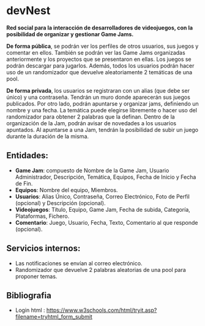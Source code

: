 # devNest
**Red social para la interacción de desarrolladores de videojuegos, con la posibilidad de organizar y gestionar Game Jams.**

**De forma pública**, se podrán ver los perfiles de otros usuarios, sus juegos y comentar en ellos. También se podrán ver las Game Jams organizadas anteriormente y los proyectos que se presentaron en ellas. Los juegos se podrán descargar para jugarlos. Además, todos los usuarios podrán hacer uso de un randomizador que devuelve aleatoriamente 2 temáticas de una pool. 

**De forma privada**, los usuarios se registraran con un alias (que debe ser único) y una contraseña. Tendrán un muro donde aparecerán sus juegos publicados. Por otro lado, podrán apuntarse y organizar jams, definiendo un nombre y una fecha. La temática puede elegirse libremente o hacer uso del randomizador para obtener 2 palabras que la definan. Dentro de la organización de la Jam, podrán avisar de novedades a los usuarios apuntados. Al apuntarse a una Jam, tendrán la posibilidad de subir un juego durante la duración de la misma.

## Entidades:

  * **Game Jam**: compuesto de Nombre de la Game Jam, Usuario Administrador, Descripción, Temática, Equipos, Fecha de Inicio y Fecha de Fin.  
  * **Equipos**: Nombre del equipo, Miembros.  
  * **Usuarios**: Alias Único, Contraseña, Correo Electrónico, Foto de Perfil (opcional) y Descripción (opcional).  
  * **Videojuegos**: Título, Equipo, Game Jam, Fecha de subida, Categoría, Plataformas, Fichero.  
  * **Comentario**: Juego, Usuario, Fecha, Texto, Comentario al que responde (opcional).
  
## Servicios internos:

  * Las notificaciones se envían al correo electrónico.  
  * Randomizador que devuelve 2 palabras aleatorias de una pool para proponer temas.  
  
 
 
 ## Bibliografia
  * Login html : https://www.w3schools.com/html/tryit.asp?filename=tryhtml_form_submit

